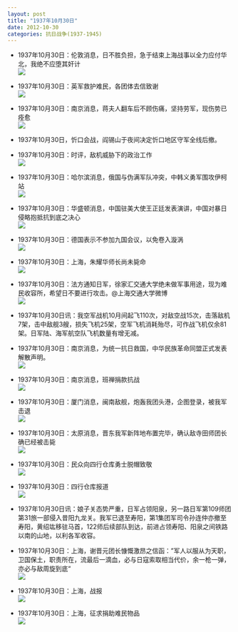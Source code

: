 ```yaml
---
layout: post
title: "1937年10月30日"
date: 2012-10-30
categories: 抗日战争(1937-1945)
---
```


<meta name="referrer" content="no-referrer" />

- 1937年10月30日：伦敦消息，日不胜负担，急于结束上海战事以全力应付华北，我绝不应堕其奸计 <br/><img src="https://ww4.sinaimg.cn/large/aca367d8jw1dydnerl51oj.jpg" />

- 1937年10月30日：英军救护难民，各团体去信致谢 <br/><img src="https://ww2.sinaimg.cn/large/aca367d8jw1dydloafqy4j.jpg" />

- 1937年10月30日：南京消息，蒋夫人翻车后不顾伤痛，坚持劳军，现伤势已痊愈 <br/><img src="https://ww1.sinaimg.cn/large/aca367d8jw1dydjxutwp2j.jpg" />

- 1937年10月30日，忻口会战，阎锡山于夜间决定忻口地区守军全线后撤。 

- 1937年10月30日：时评，敌机威胁下的政治工作 <br/><img src="https://ww2.sinaimg.cn/large/aca367d8jw1dydi7z6zwlj.jpg" />

- 1937年10月30日：哈尔滨消息，俄国与伪满军队冲突，中韩义勇军围攻伊柯站 <br/><img src="https://ww3.sinaimg.cn/large/aca367d8jw1dydgh3w13fj.jpg" />

- 1937年10月30日：华盛顿消息，中国驻美大使王正廷发表演讲，中国对暴日侵略抱抵抗到底之决心 <br/><img src="https://ww3.sinaimg.cn/large/aca367d8jw1dydeqmu7dyj.jpg" />

- 1937年10月30日：德国表示不参加九国会议，以免卷入漩涡 <br/><img src="https://ww2.sinaimg.cn/large/aca367d8jw1dydd0l6rk2j.jpg" />

- 1937年10月30日：上海，朱耀华师长尚未毙命 <br/><img src="https://ww3.sinaimg.cn/large/aca367d8jw1dydb9wct7nj.jpg" />

- 1937年10月30日：法方通知日军，徐家汇交通大学绝未做军事用途，现为难民收容所，希望日不要进行攻击。@上海交通大学微博 <br/><img src="https://ww4.sinaimg.cn/large/aca367d8jw1dyd9jgl4u4j.jpg" />

- 1937年10月30日讯：我空军战机10月间起飞110次，对敌空战15次，击落敌机7架，击中敌舰3艘，损失飞机25架，空军飞机消耗殆尽，可作战飞机仅余81架。日军陆、海军航空队飞机数量有增无减。 

- 1937年10月30日：南京消息，为统一抗日救国，中华民族革命同盟正式发表解散声明。 <br/><img src="https://ww2.sinaimg.cn/large/aca367d8jw1dyd7t0b9osj.jpg" />

- 1937年10月30日：南京消息，班禅捐款抗战 <br/><img src="https://ww2.sinaimg.cn/large/aca367d8jw1dyd62mgmi5j.jpg" />

- 1937年10月30日：厦门消息，闽南敌舰，炮轰我团头港，企图登录，被我军击退 <br/><img src="https://ww4.sinaimg.cn/large/aca367d8jw1dyd4ccjo8hj.jpg" />

- 1937年10月30日：太原消息，晋东我军新阵地布置完毕，确认敌寺田师团长确已经被击毙 <br/><img src="https://ww4.sinaimg.cn/large/aca367d8jw1dyd2lyks2wj.jpg" />

- 1937年10月30日：民众向四行仓库勇士脱帽致敬 <br/><img src="https://ww3.sinaimg.cn/large/aca367d8jw1dyd0vqe15aj.jpg" />

- 1937年10月30日：四行仓库报道 <br/><img src="https://ww4.sinaimg.cn/large/aca367d8jw1dycz4xxmrdj.jpg" />

- 1937年10月30日讯：娘子关态势严重，日军占领阳泉，另一路日军第109师团第31旅一部侵入昔阳九龙关。我军已退至寿阳，第1集团军司令孙连仲亦撤至寿阳，黄绍竑移驻马首，122师后续部队到达，前进占领寿阳、阳泉之间铁路以南的山地，以利各军收容。 

- 1937年10月30日：上海，谢晋元团长慷慨激昂之信函：”军人以服从为天职，卫国保土，职责所在，流最后一滴血，必与日寇索取相当代价，余一枪一弹，亦必与敌周旋到底“ <br/><img src="https://ww1.sinaimg.cn/large/aca367d8jw1dycxeiirymj.jpg" />

- 1937年10月30日：上海，战报 <br/><img src="https://ww2.sinaimg.cn/large/aca367d8jw1dycwym20myj.jpg" />

- 1937年10月30日：上海，征求捐助难民物品 <br/><img src="https://ww1.sinaimg.cn/large/aca367d8jw1dycv86ui62j.jpg" />

